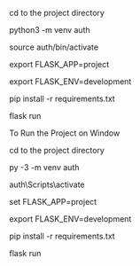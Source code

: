

cd to the project directory

python3 -m venv auth

source auth/bin/activate

export FLASK_APP=project

export FLASK_ENV=development

pip install -r requirements.txt


flask run


To Run the Project on Window

cd to the project directory

py -3 -m venv auth

auth\Scripts\activate

set FLASK_APP=project

export FLASK_ENV=development

pip install -r requirements.txt

flask run